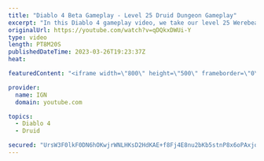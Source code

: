 ```yaml
---
title: "Diablo 4 Beta Gameplay - Level 25 Druid Dungeon Gameplay"
excerpt: "In this Diablo 4 gameplay video, we take our level 25 Werebear Druid build through one of Diablo 4's many dungeons. This build ..."
originalUrl: https://youtube.com/watch?v=qDQkxDWUi-Y
type: video
length: PT8M20S
publishedDateTime: 2023-03-26T19:23:37Z
heat: 

featuredContent: "<iframe width=\"800\" height=\"500\" frameborder=\"0\" src=\"https://www.youtube.com/embed/qDQkxDWUi-Y\" allow=\"accelerometer; autoplay; encrypted-media; gyroscope; picture-in-picture\" allowfullscreen></iframe>"

provider:
  name: IGN
  domain: youtube.com

topics:
  - Diablo 4
  - Druid

secured: "UrsW3F0lkF0DN6hOKwjrWNLHKsD2HdKAE+f8Fj4E8nu2bKb5stnP8x6oPAxjojN/JEoxUTj8R7CG2X0bTR5JL9RZhCTI0lvtxBg4mHvR11mZ43nVvqTWDiRp5Ef02Ugmfa8nK+VXL4M8HZ36oTQ5HZd/OzbjTVhU685unTiFDADfsV214xzdP/p6Hx9q/4q3gwlZO/zYAsFryRVKAO/pxe8pXZb7bOGHQH8XHDcezhXh9Up6c796AUsS5nbAoQ2OwHEzlVnEHpaaF0T/U0gTbgOhjlZUdEC7lb/0KKwy2e9bIxalmzYi2DtCVNigcTo9CgxbDyQsE8/r44AbSBJKPwnpt0zsbooxsuW7xs3yfuM0TBlRnVwuam933zD2iVL0HvqyiphlubaupM4wKb9XS3wYjT6s9UuCE9yRfVgq2mUd/ClU5Iy2OEheHgPvJi0f;TjrZYbHAtqEV9uP5Nr5QoQ=="
---
```


